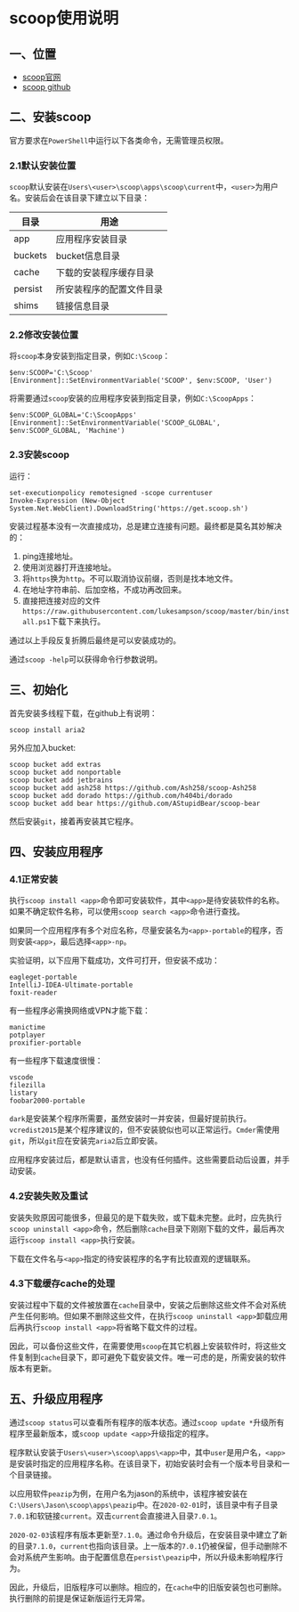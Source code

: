 # scoop使用说明

## 一、位置

* [scoop官网](https://scoop.sh/)
* [scoop github](https://github.com/lukesampson/scoop)

## 二、安装scoop

官方要求在`PowerShell`中运行以下各类命令，无需管理员权限。

### 2.1默认安装位置

`scoop`默认安装在`Users\<user>\scoop\apps\scoop\current`中，`<user>`为用户名。安装后会在该目录下建立以下目录：

|目录|用途|
|------|------|
|app|应用程序安装目录|
|buckets|bucket信息目录|
|cache|下载的安装程序缓存目录|
|persist|所安装程序的配置文件目录|
|shims|链接信息目录|

### 2.2修改安装位置

将`scoop`本身安装到指定目录，例如`C:\Scoop`：

    $env:SCOOP='C:\Scoop'
    [Environment]::SetEnvironmentVariable('SCOOP', $env:SCOOP, 'User')

将需要通过`scoop`安装的应用程序安装到指定目录，例如`C:\ScoopApps`：

    $env:SCOOP_GLOBAL='C:\ScoopApps'
    [Environment]::SetEnvironmentVariable('SCOOP_GLOBAL', $env:SCOOP_GLOBAL, 'Machine')

### 2.3安装scoop

运行：

    set-executionpolicy remotesigned -scope currentuser
    Invoke-Expression (New-Object System.Net.WebClient).DownloadString('https://get.scoop.sh')

安装过程基本没有一次直接成功，总是建立连接有问题。最终都是莫名其妙解决的：

1. ping连接地址。
1. 使用浏览器打开连接地址。
1. 将`https`换为`http`。不可以取消协议前缀，否则是找本地文件。
1. 在地址字符串前、后加空格，不成功再改回来。
1. 直接把连接对应的文件`https://raw.githubusercontent.com/lukesampson/scoop/master/bin/install.ps1`下载下来执行。

通过以上手段反复折腾后最终是可以安装成功的。

通过`scoop -help`可以获得命令行参数说明。

## 三、初始化

首先安装多线程下载，在github上有说明：

    scoop install aria2

另外应加入bucket:

    scoop bucket add extras
    scoop bucket add nonportable
    scoop bucket add jetbrains
    scoop bucket add ash258 https://github.com/Ash258/scoop-Ash258
    scoop bucket add dorado https://github.com/h404bi/dorado
    scoop bucket add bear https://github.com/AStupidBear/scoop-bear

然后安装`git`，接着再安装其它程序。

## 四、安装应用程序

### 4.1正常安装

执行`scoop install <app>`命令即可安装软件，其中`<app>`是待安装软件的名称。如果不确定软件名称，可以使用`scoop search <app>`命令进行查找。

如果同一个应用程序有多个对应名称，尽量安装名为`<app>-portable`的程序，否则安装`<app>`，最后选择`<app>-np`。

实验证明，以下应用下载成功，文件可打开，但安装不成功：

    eagleget-portable
    IntelliJ-IDEA-Ultimate-portable
    foxit-reader

有一些程序必需换网络或VPN才能下载：

    manictime
    potplayer
    proxifier-portable

有一些程序下载速度很慢：

    vscode
    filezilla
    listary
    foobar2000-portable

`dark`是安装某个程序所需要，虽然安装时一并安装，但最好提前执行。`vcredist2015`是某个程序建议的，但不安装貌似也可以正常运行。`Cmder`需使用`git`，所以`git`应在安装完`aria2`后立即安装。

应用程序安装过后，都是默认语言，也没有任何插件。这些需要启动后设置，并手动安装。

### 4.2安装失败及重试

安装失败原因可能很多，但最见的是下载失败，或下载未完整。此时，应先执行`scoop uninstall <app>`命令，然后删除`cache`目录下刚刚下载的文件，最后再次运行`scoop install <app>`执行安装。

下载在文件名与`<app>`指定的待安装程序的名字有比较直观的逻辑联系。

### 4.3下载缓存cache的处理

安装过程中下载的文件被放置在`cache`目录中，安装之后删除这些文件不会对系统产生任何影响。但如果不删除这些文件，在执行`scoop uninstall <app>`卸载应用后再执行`scoop install <app>`将省略下载文件的过程。

因此，可以备份这些文件，在需要使用`scoop`在其它机器上安装软件时，将这些文件复制到`cache`目录下，即可避免下载安装文件。唯一可虑的是，所需安装的软件版本有更新。

## 五、升级应用程序

通过`scoop status`可以查看所有程序的版本状态。通过`scoop update *`升级所有程序至最新版本，或`scoop update <app>`升级指定的程序。

程序默认安装于`Users\<user>\scoop\apps\<app>`中，其中`user`是用户名，`<app>`是安装时指定的应用程序名称。在该目录下，初始安装时会有一个版本号目录和一个目录链接。

以应用软件`peazip`为例，在用户名为jason的系统中，该程序被安装在`C:\Users\Jason\scoop\apps\peazip`中。在`2020-02-01`时，该目录中有子目录`7.0.1`和软链接`current`。双击`current`会直接进入目录`7.0.1`。

`2020-02-03`该程序有版本更新至`7.1.0`。通过命令升级后，在安装目录中建立了新的目录`7.1.0`，`current`也指向该目录。上一版本的`7.0.1`仍被保留，但手动删除不会对系统产生影响。由于配置信息在`persist\peazip`中，所以升级未影响程序行为。

因此，升级后，旧版程序可以删除。相应的，在`cache`中的旧版安装包也可删除。执行删除的前提是保证新版运行无异常。
